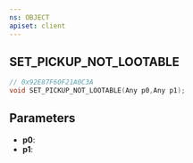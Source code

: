 ```yaml
---
ns: OBJECT
apiset: client
---
```

## SET_PICKUP_NOT_LOOTABLE

```c
// 0x92E87F60F21A0C3A
void SET_PICKUP_NOT_LOOTABLE(Any p0,Any p1);
```


## Parameters
* **p0**:
* **p1**: